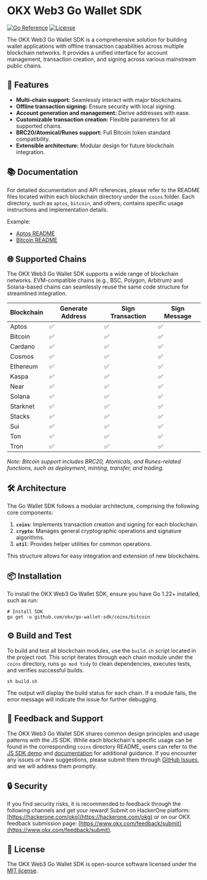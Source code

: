 # OKX Web3 Go Wallet SDK

[![Go Reference](https://pkg.go.dev/badge/github.com/okx/go-wallet-sdk.svg)](https://pkg.go.dev/github.com/okx/go-wallet-sdk)
[![License](https://img.shields.io/github/license/okx/go-wallet-sdk)](https://github.com/okx/go-wallet-sdk/blob/main/LICENSE)

The OKX Web3 Go Wallet SDK is a comprehensive solution for building wallet applications with offline transaction capabilities across multiple blockchain networks. It provides a unified interface for account management, transaction creation, and signing across various mainstream public chains.

## 🚀 Features

- **Multi-chain support:** Seamlessly interact with major blockchains.
- **Offline transaction signing:** Ensure security with local signing.
- **Account generation and management:** Derive addresses with ease.
- **Customizable transaction creation:** Flexible parameters for all supported chains.
- **BRC20/Atomical/Runes support:** Full Bitcoin token standard compatibility.
- **Extensible architecture:** Modular design for future blockchain integration.

## 📚 Documentation

For detailed documentation and API references, please refer to the README files located within each blockchain directory under the `coins` folder. Each directory, such as `aptos`, `bitcoin`, and others, contains specific usage instructions and implementation details.

Example:

- [Aptos README](https://github.com/okx/go-wallet-sdk/tree/main/coins/aptos)
- [Bitcoin README](https://github.com/okx/go-wallet-sdk/tree/main/coins/bitcoin)

## 🌐 Supported Chains

The OKX Web3 Go Wallet SDK supports a wide range of blockchain networks. EVM-compatible chains (e.g., BSC, Polygon,
Arbitrum) and Solana-based chains can seamlessly reuse the same code structure for streamlined integration.

| Blockchain | Generate Address | Sign Transaction | Sign Message |
|------------|------------------|------------------|--------------|
| Aptos      | ✅                | ✅                | ✅            |
| Bitcoin    | ✅                | ✅                | ✅            |
| Cardano    | ✅                | ✅                | ✅            |
| Cosmos     | ✅                | ✅                | ✅            |
| Ethereum   | ✅                | ✅                | ✅            |
| Kaspa      | ✅                | ✅                | ✅            |
| Near       | ✅                | ✅                | ✅            |
| Solana     | ✅                | ✅                | ✅            |
| Starknet   | ✅                | ✅                | ✅            |
| Stacks     | ✅                | ✅                | ✅            |
| Sui        | ✅                | ✅                | ✅            |
| Ton        | ✅                | ✅                | ✅            |
| Tron       | ✅                | ✅                | ✅            |


*Note: Bitcoin support includes BRC20, Atomicals, and Runes-related functions, such as deployment, minting, transfer, and trading.*

## 🛠️ Architecture

The Go Wallet SDK follows a modular architecture, comprising the following core components:

1. **`coins`**: Implements transaction creation and signing for each blockchain.
2. **`crypto`**: Manages general cryptographic operations and signature algorithms.
3. **`util`**: Provides helper utilities for common operations.

This structure allows for easy integration and extension of new blockchains.

## 📦 Installation

To install the OKX Web3 Go Wallet SDK, ensure you have Go 1.22+ installed, such as run:

```shell
# Install SDK
go get -u github.com/okx/go-wallet-sdk/coins/bitcoin
```

## ⚙️ Build and Test

To build and test all blockchain modules, use the `build.sh` script located in the project root. This script iterates through each chain module under the `coins` directory, runs `go mod tidy` to clean dependencies, executes tests, and verifies successful builds.

```shell
sh build.sh
```

The output will display the build status for each chain. If a module fails, the error message will indicate the issue for further debugging.



## 💬 Feedback and Support

The OKX Web3 Go Wallet SDK shares common design principles and usage patterns with the JS SDK. While each blockchain's specific usage can be found in the corresponding `coins` directory README, users can refer to the [JS SDK demo](https://okx.github.io/wallet-sdk-demo/) and [documentation](https://okx.github.io/js-wallet-sdk/) for additional guidance. If you encounter any issues or have suggestions, please submit them through [GitHub Issues](https://github.com/okx/go-wallet-sdk/issues), and we will address them promptly.

## 🔒 Security

If you find security risks, it is recommended to feedback through the following channels and get your reward!
Submit on HackerOne platform: [https://hackerone.com/okg](https://hackerone.com/okg) or on our OKX feedback submission page: [https://www.okx.com/feedback/submit](https://www.okx.com/feedback/submit).

## 📜 License

The OKX Web3 Go Wallet SDK is open-source software licensed under the [MIT license](LICENSE).


